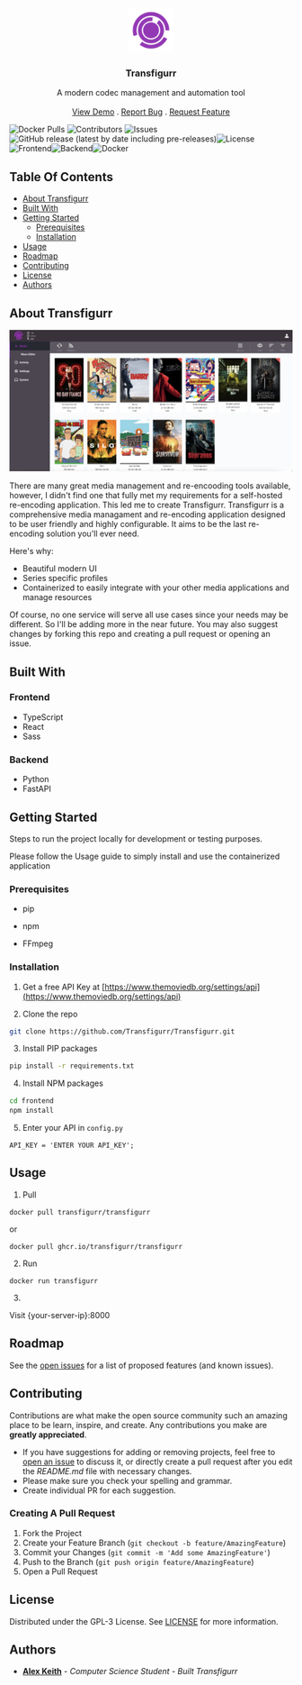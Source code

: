 <br/>
<p align="center">
  <a href="https://github.com/Transfigurr/Transfigurr">
    <img src="frontend/public/android-chrome-96x96.png" alt="Logo" width="80" height="80">
  </a>

  <h3 align="center">Transfigurr</h3>

  <p align="center">
    A modern codec management and automation tool
    <br/>
    <br/>
    <a href="https://github.com/Transfigurr/Transfigurr">View Demo</a>
    .
    <a href="https://github.com/Transfigurr/Transfigurr/issues">Report Bug</a>
    .
    <a href="https://github.com/Transfigurr/Transfigurr/issues">Request Feature</a>
  </p>
</p>

![Docker Pulls](https://img.shields.io/docker/pulls/transfigurr/transfigurr) ![Contributors](https://img.shields.io/github/contributors/Transfigurr/Transfigurr?color=dark-green) ![Issues](https://img.shields.io/github/issues/Transfigurr/Transfigurr)![GitHub release (latest by date including pre-releases)](https://img.shields.io/github/v/release/transfigurr/transfigurr?include_prereleases)![License](https://img.shields.io/github/license/Transfigurr/Transfigurr)![Frontend](https://github.com/transfigurr/transfigurr/actions/workflows/frontend.yml/badge.svg)![Backend](https://github.com/transfigurr/transfigurr/actions/workflows/backend.yml/badge.svg)![Docker](https://github.com/transfigurr/transfigurr/actions/workflows/docker.yml/badge.svg)

## Table Of Contents

- [About Transfigurr](#about-transfigurr)
- [Built With](#built-with)
- [Getting Started](#getting-started)
  - [Prerequisites](#prerequisites)
  - [Installation](#installation)
- [Usage](#usage)
- [Roadmap](#roadmap)
- [Contributing](#contributing)
- [License](#license)
- [Authors](#authors)

## About Transfigurr

![Screen Shot](images/media.png)

There are many great media management and re-encooding tools available, however, I didn't find one that fully met my requirements for a self-hosted re-encoding application. This led me to create Transfigurr. Transfigurr is a comprehensive media managament and re-encoding application designed to be user friendly and highly configurable. It aims to be the last re-encoding solution you'll ever need.

Here's why:

- Beautiful modern UI
- Series specific profiles
- Containerized to easily integrate with your other media applications and manage resources

Of course, no one service will serve all use cases since your needs may be different. So I'll be adding more in the near future. You may also suggest changes by forking this repo and creating a pull request or opening an issue.

## Built With

### Frontend

- TypeScript
- React
- Sass

### Backend

- Python
- FastAPI

## Getting Started

Steps to run the project locally for development or testing purposes.

Please follow the Usage guide to simply install and use the containerized application

### Prerequisites

- pip

- npm

- FFmpeg

### Installation

1. Get a free API Key at [https://www.themoviedb.org/settings/api](https://www.themoviedb.org/settings/api)

2. Clone the repo

```sh
git clone https://github.com/Transfigurr/Transfigurr.git
```

3. Install PIP packages

```sh
pip install -r requirements.txt
```

4. Install NPM packages

```sh
cd frontend
npm install
```

5. Enter your API in `config.py`

```JS
API_KEY = 'ENTER YOUR API_KEY';
```

## Usage

1. Pull

```docker
docker pull transfigurr/transfigurr
```

or

```docker
docker pull ghcr.io/transfigurr/transfigurr
```

2. Run

```docker
docker run transfigurr
```

3.

Visit {your-server-ip}:8000

## Roadmap

See the [open issues](https://github.com/Transfigurr/Transfigurr/issues) for a list of proposed features (and known issues).

## Contributing

Contributions are what make the open source community such an amazing place to be learn, inspire, and create. Any contributions you make are **greatly appreciated**.

- If you have suggestions for adding or removing projects, feel free to [open an issue](https://github.com/Transfigurr/Transfigurr/issues/new) to discuss it, or directly create a pull request after you edit the _README.md_ file with necessary changes.
- Please make sure you check your spelling and grammar.
- Create individual PR for each suggestion.

### Creating A Pull Request

1. Fork the Project
2. Create your Feature Branch (`git checkout -b feature/AmazingFeature`)
3. Commit your Changes (`git commit -m 'Add some AmazingFeature'`)
4. Push to the Branch (`git push origin feature/AmazingFeature`)
5. Open a Pull Request

## License

Distributed under the GPL-3 License. See [LICENSE](https://github.com/Transfigurr/Transfigurr/blob/main/LICENSE.md) for more information.

## Authors

- **[Alex Keith](https://github.com/alexmichaelkeith)** - _Computer Science Student_ - _Built Transfigurr_

